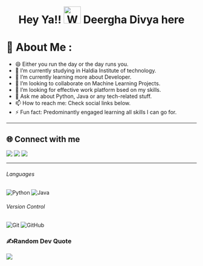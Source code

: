 <h1 align="center"> Hey Ya!! <img src="https://raw.githubusercontent.com/nixin72/nixin72/master/wave.gif" 
         alt="Waving hand animated gif"
         height="45"
         width="45" /> Deergha Divya here </h1>
         
# 💫 About Me :
- 😄 Either you run the day or the day runs you.
- 🔭 I’m currently studying in Haldia Institute of technology.
- 🌱 I’m currently learning more about Developer.
- 👯 I’m looking to collaborate on Machine Learning Projects.
- 🤔 I’m looking for effective work platform bsed on my skills.
- 💬 Ask me about Python, Java or any tech-related stuff.
- 📫 How to reach me: Check social links below.
- ⚡ Fun fact: Predominantly engaged learning all skills I can go for.
---
## 🌐 Connect with me 
[<img src="https://img.shields.io/badge/linkedin-%230077B5.svg?&style=for-the-badge&logo=linkedin&logoColor=white"/>](https://www.linkedin.com/in/deergha-divya-23954221b/) 
[<img src = "https://img.shields.io/badge/instagram-%23E4405F.svg?&style=for-the-badge&logo=instagram&logoColor=white">](https://instagram.com/art_splash0324?igshid=YmMyMTA2M2Y=)
[<img src ="https://img.shields.io/badge/Email-Here-%23E4405F.svg?&style=for-the-badge&logo=&logoColor=white%22">](mailto:deerghadiva00@gmail.com)


---



###### Languages
![Python](https://img.shields.io/badge/-Python-3776AB?style=for-the-badge&logo=Python&logoColor=white)
![Java](https://img.shields.io/badge/JAVA-00599C?style=for-the-badge&logo=JAVA&logoColor=white)

###### Version Control
![Git](https://img.shields.io/badge/-Git-F05032?style=for-the-badge&logo=git&logoColor=white)
![GitHub](https://img.shields.io/badge/-GitHub-181717?style=for-the-badge&logo=github)



### ✍️Random Dev Quote
![](https://quotes-github-readme.vercel.app/api?type=horizontal&theme=vue)
